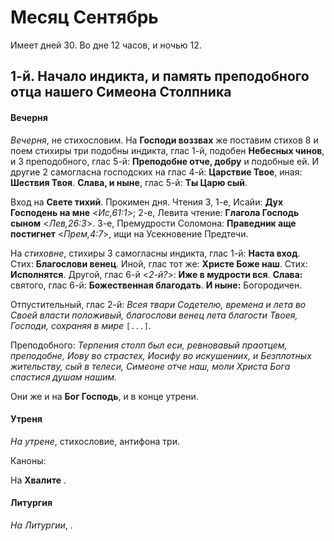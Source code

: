 
# Месяц Сентябрь

Имеет дней 30. Во дне 12 часов, и ночью 12.

## 1-й. Начало индикта, и память преподобного отца нашего Симеона Столпника

#### Вечерня

*Вечерня*, не стихословим. На **Господи воззвах** же поставим стихов 8 и
поем стихиры три подобны индикта, глас 1-й, подобен **Небесных чинов**, 
и 3 преподобного, глас 5-й: **Преподобне отче, добру** и подобные ей. 
И другие 2 самогласна господских на глас 4-й: **Царствие Твое**, 
иная: **Шествия Твоя**. **Слава, и ныне**, глас 5-й: **Ты Царю сый**.

Вход на **Свете тихий**. Прокимен дня. Чтения 3, 1-е, Исайи: **Дух Господень 
на мне** <*Ис,61:1*>; 2-е, Левита чтение: **Глагола Господь сыном** <*Лев,26:3*>. 
3-е, Премудрости Соломона: **Праведник аще постигнет** <*Прем,4:7*>, ищи 
на Усекновение Предтечи.

На *стиховне*, стихиры 3 самогласны индикта, глас 1-й: **Наста вход**. 
Стих: **Благослови венец**. Иной, глас тот же: **Христе Боже наш**. 
Стих: **Исполнятся**. Другой, глас 6-й <*2-й?*>: **Иже в мудрости вся**. 
**Слава:** святого, глас 6-й: **Божественная благодать**. **И ныне:** 
Богородичен. 

Отпустительный, глас 2-й: *Всея твари Содетелю, времена и лета во Своей 
власти положивый, благослови венец лета благости Твоея, Господи, 
сохраняя в мире* `[...]`. 

Преподобного: *Терпения столп был еси, ревновавый праотцем, преподобне, 
Иову во страстех, Иосифу во искушениих, и Безплотных жительству, 
сый в телеси, Симеоне отче наш, моли Христа Бога спастися душам нашим.*

Они же и на **Бог Господь**, и в конце утрени.

#### Утреня

*На утрене*, стихословие, антифона три. 

Каноны: 

На **Хвалите** .

#### Литургия

*На Литургии*, .
